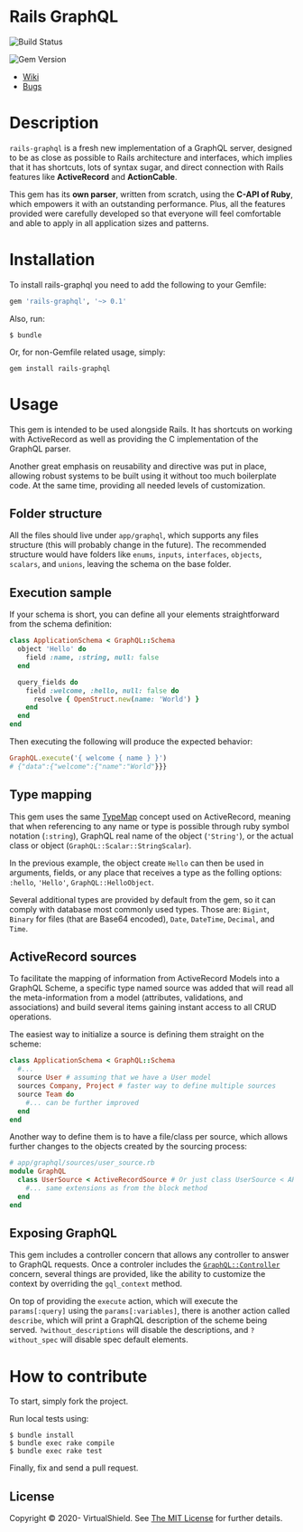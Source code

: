 # Rails GraphQL

![Build Status](https://github.com/virtualshield/rails-graphql/workflows/Tests/badge.svg)
<!-- [![Code Climate](https://codeclimate.com/github/virtualshield/rails-graphql/badges/gpa.svg)](https://codeclimate.com/github/virtualshield/rails-graphql) -->
![Gem Version](https://badge.fury.io/rb/rails-graphql.svg)
<!--([![Test Coverage](https://codeclimate.com/github/virtualshield/rails-graphql/badges/coverage.svg)](https://codeclimate.com/github/virtualshield/rails-graphql/coverage))-->
<!--([![Dependency Status](https://gemnasium.com/badges/github.com/virtualshield/rails-graphql.svg)](https://gemnasium.com/github.com/virtualshield/rails-graphql))-->

* [Wiki](https://github.com/virtualshield/rails-graphql/wiki)
* [Bugs](https://github.com/virtualshield/rails-graphql/issues)

# Description

`rails-graphql` is a fresh new implementation of a GraphQL server, designed to be
as close as possible to Rails architecture and interfaces, which implies that it has
shortcuts, lots of syntax sugar, and direct connection with Rails features like
**ActiveRecord** and **ActionCable**.

This gem has its **own parser**, written from scratch, using the
**C-API of Ruby**, which empowers it with an outstanding performance.
Plus, all the features provided were carefully developed so that everyone will feel
comfortable and able to apply in all application sizes and patterns.

# Installation
To install rails-graphql you need to add the following to your Gemfile:
```ruby
gem 'rails-graphql', '~> 0.1'
```

Also, run:

```
$ bundle
```

Or, for non-Gemfile related usage, simply:

```
gem install rails-graphql
```

# Usage
This gem is intended to be used alongside Rails. It has shortcuts on working
with ActiveRecord as well as providing the C implementation of the GraphQL
parser.

Another great emphasis on reusability and directive was put in place, allowing
robust systems to be built using it without too much boilerplate code. At the
same time, providing all needed levels of customization.

## Folder structure
All the files should live under `app/graphql`, which supports any files
structure (this will probably change in the future). The recommended structure
would have folders like `enums`, `inputs`, `interfaces`, `objects`, `scalars`,
and `unions`, leaving the schema on the base folder.

## Execution sample
If your schema is short, you can define all your elements straightforward from
the schema definition:

```ruby
class ApplicationSchema < GraphQL::Schema
  object 'Hello' do
    field :name, :string, null: false
  end

  query_fields do
    field :welcome, :hello, null: false do
      resolve { OpenStruct.new(name: 'World') }
    end
  end
end
```

Then executing the following will produce the expected behavior:
```ruby
GraphQL.execute('{ welcome { name } }')
# {"data":{"welcome":{"name":"World"}}}
```

## Type mapping
This gem uses the same [TypeMap](lib/rails/graphql/type_map.rb) concept used on
ActiveRecord, meaning that when referencing to any name or type is possible
through ruby symbol notation (`:string`), GraphQL real name of the object
(`'String'`), or the actual class or object (`GraphQL::Scalar::StringScalar`).

In the previous example, the object create `Hello` can then be used in
arguments, fields, or any place that receives a type as the folling options:
`:hello`, `'Hello'`, `GraphQL::HelloObject`.

Several additional types are provided by default from the gem, so it can comply
with database most commonly used types. Those are: `Bigint`, `Binary` for files
(that are Base64 encoded), `Date`, `DateTime`, `Decimal`, and `Time`.

## ActiveRecord sources
To facilitate the mapping of information from ActiveRecord Models into a GraphQL
Scheme, a specific type named source was added that will read all the
meta-information from a model (attributes, validations, and associations) and
build several items gaining instant access to all CRUD operations.

The easiest way to initialize a source is defining them straight on the scheme:
```ruby
class ApplicationSchema < GraphQL::Schema
  #...
  source User # assuming that we have a User model
  sources Company, Project # faster way to define multiple sources
  source Team do
    #... can be further improved
  end
end
```

Another way to define them is to have a file/class per source, which allows
further changes to the objects created by the sourcing process:
```ruby
# app/graphql/sources/user_source.rb
module GraphQL
  class UserSource < ActiveRecordSource # Or just class UserSource < ARSource
    #... same extensions as from the block method
  end
end
```

## Exposing GraphQL
This gem includes a controller concern that allows any controller to answer to
GraphQL requests. Once a controler includes the
[`GraphQL::Controller`](lib/rails/graphql/railties/controller.rb) concern,
several things are provided, like the ability to customize the context by
overriding the `gql_context` method.

On top of providing the `execute` action, which will execute the
`params[:query]` using the `params[:variables]`, there is another action called
`describe`, which will print a GraphQL description of the scheme being served.
`?without_descriptions` will disable the descriptions, and `?without_spec` will
disable spec default elements.

# How to contribute

To start, simply fork the project.

Run local tests using:
```
$ bundle install
$ bundle exec rake compile
$ bundle exec rake test
```
Finally, fix and send a pull request.

## License

Copyright © 2020- VirtualShield. See [The MIT License](MIT-LICENSE) for further
details.
